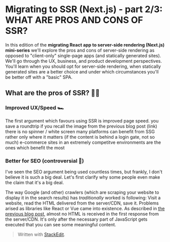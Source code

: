 # Migrating to SSR (Next.js) - part 2/3: WHAT ARE PROS AND CONS OF SSR?
In this edition of the **migrating React app to server-side rendering (Next.js) mini-series** we'll explore the pros and cons of server-side rendering as opposed to "client-only" single-page apps (and statically generated sites). We'll go through the UX, business, and product development perspectives. You'll learn when you should opt for server-side rendering, when statically generated sites are a better choice and under which circumstances you'll be better off with a "basic" SPA.

## What are the pros of SSR? 👍🏽
### Improved UX/Speed 🏎
The first argument which favours using SSR is improved page speed. 
you save a roundtrip if you recall the image from the previous blog post (link)
there is no spinner / white screen
many platforms can benefit from SSG rather
only where it matters (if the content is behind a login gate, not so much)
e-commerce sites in an extremely competitve environments are the ones which benefit the most

### Better for SEO (controversial 🧐)
I've seen the SEO argument being used countless times, but frankly, I don't believe it is such a big deal. Let's first clarify why some people even make the claim that it's a big deal.

The way Google (and other) crawlers (which are scraping your website to display it in the search results) has *traditionally* worked is following: Visit a website, read the HTML delivered from the server/CDN, save it. Problems arised as libraries like React or Vue came into existence. As described in [the previous blog post](https://dev.to/tomdohnal/migrating-to-ssr-next-js-part-1-3-what-is-ssr-and-how-it-differs-from-other-approaches-50fa), almost no HTML is received in the first response from the server/CDN. It's only after the necessary part of JavaScript gets executed that you can see some meaningful content.

> Written with [StackEdit](https://stackedit.io/).
<!--stackedit_data:
eyJoaXN0b3J5IjpbMTM1Nzk0NjY0OV19
-->